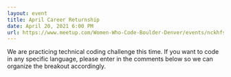 ```yaml
---
layout: event
title: April Career Returnship
date: April 20, 2021 6:00 PM
url: https://www.meetup.com/Women-Who-Code-Boulder-Denver/events/nckhfsyccgbbc/
---
```

We are practicing technical coding challenge this time. If you want to code in any specific language, please enter in the comments below so we can organize the breakout accordingly.